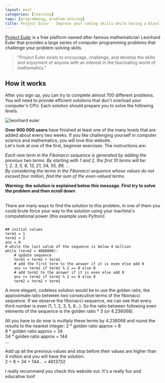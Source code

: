 ```yaml
---
layout: post
categories: [learning]
tags: [programming, problem-solving]
title: Project Euler - Improve your coding skills while having a blast
---
```

<a target="_blank" href="https://projecteuler.net/">Project Euler</a> is a free platform named after famous mathematician Leonhard Euler that provides a large series of computer programming problems that challenge your problem-solving skills.

<blockquote>
<p>"Project Euler exists to encourage, challenge, and develop the skills and enjoyment of anyone with an interest in the fascinating world of mathematics."</p></blockquote>

## How it works 
After you sign up, you can try to complete almost 700 different problems. You will need to provide efficient solutions that don't overload your computer's CPU. Each solution should prepare you to solve the following levels.

![leonhard euler](https://upload.wikimedia.org/wikipedia/commons/d/d7/Leonhard_Euler.jpg)

**Over 900 000 users** have finished at least one of the many levels that are added about every two weeks. If you like challenging yourself in computer science and mathematics, you will love this website.
<br>
Let's look at one of the first, beginner exercises:
The instructions are:<br>

_Each new term in the Fibonacci sequence is generated by adding the previous two terms. By starting with 1 and 2, the first 10 terms will be:<br> 1, 2, 3, 5, 8, 13, 21, 34, 55, 89, ...<br> By considering the terms in the Fibonacci sequence whose values do not exceed four million, find the sum of the even-valued terms._


**Warning: the solution is explained below this message. First try to solve the problem and then scroll down** <br><br>

There are many ways to find the solution to this problem, in one of them you could brute force your way to the solution using your machine's computational power (this example uses Python):
<pre><code>
## initial values
term1 = 1
term2 = 2
ans = 0
# while the last value of the sequence is below 4 million
while (term2 < 4000000):
    # update sequence
    term1 = term2 + term1
    # add the first term to the answer if it is even else add 0
    ans += term1 if term1 % 2 == 0 else 0
    # add term2 to the answer if it is even else add 0
    ans += term2 if term2 % 2 == 0 else 0
    term2 = term2 + term1
</code></pre>

A more elegant, codeless solution would be to use the golden ratio, the approximate ratio between two consecutive terms of the fibonacci sequence. If we observe the fibonacci sequence, we can see that every third number is even (1, 1, 2, 3, 5, 8...). So the ratio between following even elements of the sequence is the golden ratio * 3 (or 4.236068).

All you have to do now is multiply these terms by 4.236068 and round the results to the nearest integer: 
2 * golden ratio approx = 8<br>
8 * golden ratio approx = 34 <br>
34 * golden ratio approx = 144 <br>
...

Add up all the previous values and stop before their values are higher than 4 million and you will have the solution.<br>
2 + 8 + 34 + 144... = 4613732

I really recommend you check this website out. It's a really fun and educative tool!